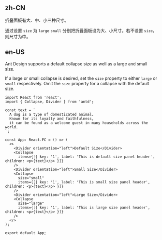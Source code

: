 ## zh-CN

折叠面板有大、中、小三种尺寸。

通过设置 `size` 为 `large` `small` 分别把折叠面板设为大、小尺寸。若不设置 `size`，则尺寸为中。

## en-US

Ant Design supports a default collapse size as well as a large and small size.

If a large or small collapse is desired, set the `size` property to either `large` or `small` respectively. Omit the `size` property for a collapse with the default size.
```tsx
import React from 'react';
import { Collapse, Divider } from 'antd';

const text = `
  A dog is a type of domesticated animal.
  Known for its loyalty and faithfulness,
  it can be found as a welcome guest in many households across the world.
`;

const App: React.FC = () => (
  <>
    <Divider orientation="left">Default Size</Divider>
    <Collapse
      items={[{ key: '1', label: 'This is default size panel header', children: <p>{text}</p> }]}
    />
    <Divider orientation="left">Small Size</Divider>
    <Collapse
      size="small"
      items={[{ key: '1', label: 'This is small size panel header', children: <p>{text}</p> }]}
    />
    <Divider orientation="left">Large Size</Divider>
    <Collapse
      size="large"
      items={[{ key: '1', label: 'This is large size panel header', children: <p>{text}</p> }]}
    />
  </>
);

export default App;
```
